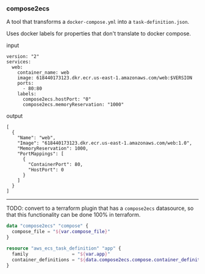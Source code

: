 ### compose2ecs

A tool that transforms a `docker-compose.yml` into a `task-definition.json`.

Uses docker labels for properties that don't translate to docker compose.

input 

```
version: "2"
services:  
  web:
    container_name: web
    image: 618440173123.dkr.ecr.us-east-1.amazonaws.com/web:$VERSION
    ports:
      - 80:80
    labels: 
      compose2ecs.hostPort: "0"
      compose2ecs.memoryReservation: "1000"
```

output

```
[
  {
    "Name": "web",    
    "Image": "618440173123.dkr.ecr.us-east-1.amazonaws.com/web:1.0",
    "MemoryReservation": 1000,
    "PortMappings": [
      {
        "ContainerPort": 80,
        "HostPort": 0
      }
    ]
  }
]
```

-----

TODO: convert to a terraform plugin that has a `compose2ecs` datasource, so that this functionality can be done 100% in terraform.

```terraform
data "compose2ecs" "compose" {
  compose_file = "${var.compose_file}"
}

resource "aws_ecs_task_definition" "app" {
  family                = "${var.app}"
  container_definitions = "${data.compose2ecs.compose.container_definitions}"
}
```